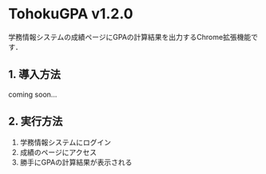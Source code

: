 # TohokuGPA v1.2.0
学務情報システムの成績ページにGPAの計算結果を出力するChrome拡張機能です．
## 1. 導入方法
coming soon...

## 2. 実行方法
1. 学務情報システムにログイン
2. 成績のページにアクセス
3. 勝手にGPAの計算結果が表示される